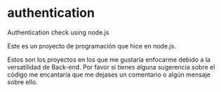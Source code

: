 # authentication
Authentication check using node.js

Este es un proyecto de programación que hice en node.js. 

Estos son los proyectos en los que me gustaría enfocarme debido a la versatilidad de Back-end. Por favor si tienes alguna sugerencia sobre el código me encantaría que me dejases un comentario o algún mensaje sobre ello. 



